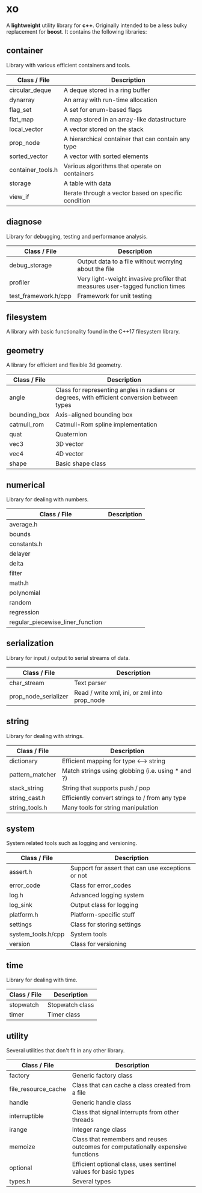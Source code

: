 # xo

A **lightweight** utility library for **c++**. Originally intended to be a less bulky replacement for **boost**. It contains the following libraries:

## container
Library with various efficient containers and tools.

Class / File | Description
------------ | -----------
circular_deque | A deque stored in a ring buffer
dynarray | An array with run-time allocation
flag_set | A set for enum-based flags
flat_map | A map stored in an array-like datastructure
local_vector | A vector stored on the stack
prop_node | A hierarchical container that can contain any type
sorted_vector | A vector with sorted elements
container_tools.h | Various algorithms that operate on containers
storage | A table with data
view_if | Iterate through a vector based on specific condition

## diagnose
Library for debugging, testing and performance analysis.

| Class / File | Description |
| ------------ | ----------- |
| debug_storage | Output data to a file without worrying about the file |
| profiler | Very light-weight invasive profiler that measures user-tagged function times |
| test_framework.h/cpp | Framework for unit testing |

## filesystem
A library with basic functionality found in the C++17 filesystem library.

## geometry
A library for efficient and flexible 3d geometry.

| Class / File | Description |
| ------------ | ----------- |
| angle | Class for representing angles in radians or degrees, with efficient conversion between types |
| bounding_box | Axis-aligned bounding box |
| catmull_rom | Catmull-Rom spline implementation |
| quat | Quaternion |
| vec3 | 3D vector |
| vec4 | 4D vector |
| shape | Basic shape class |

## numerical
Library for dealing with numbers.

| Class / File | Description |
| ------------ | ----------- |
| average.h |  |
| bounds |  |
| constants.h |  |
| delayer |  |
| delta |  |
| filter |  |
| math.h |  |
| polynomial |  |
| random |  |
| regression |  |
| regular_piecewise_liner_function |  |

## serialization
Library for input / output to serial streams of data.

| Class / File | Description |
| ------------ | ----------- |
| char_stream | Text parser |
| prop_node_serializer | Read / write xml, ini, or zml into prop_node |

## string
Library for dealing with strings.

| Class / File | Description |
| ------------ | ----------- |
| dictionary | Efficient mapping for type <--> string |
| pattern_matcher | Match strings using globbing (i.e. using * and ?) |
| stack_string | String that supports push / pop |
| string_cast.h | Efficiently convert strings to / from any type |
| string_tools.h | Many tools for string manipulation |

## system
System related tools such as logging and versioning.

| Class / File | Description |
| ------------ | ----------- |
| assert.h | Support for assert that can use exceptions or not |
| error_code | Class for error_codes |
| log.h | Advanced logging system |
| log_sink | Output class for logging |
| platform.h | Platform-specific stuff |
| settings | Class for storing settings |
| system_tools.h/cpp | System tools |
| version | Class for versioning |

## time
Library for dealing with time.

| Class / File | Description |
| ------------ | ----------- |
| stopwatch | Stopwatch class |
| timer | Timer class |

## utility
Several utilities that don't fit in any other library.

| Class / File | Description |
| ------------ | ----------- |
| factory | Generic factory class |
| file_resource_cache | Class that can cache a class created from a file |
| handle | Generic handle class |
| interruptible | Class that signal interrupts from other threads |
| irange | Integer range class |
| memoize | Class that remembers and reuses outcomes for computationally expensive functions |
| optional | Efficient optional class, uses sentinel values for basic types |
| types.h | Several types |
